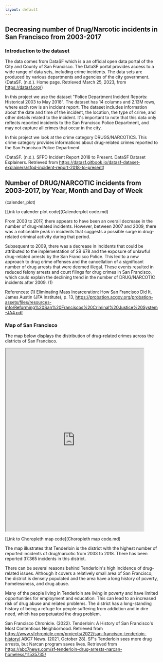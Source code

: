 ```yaml
---
layout: default
---
```


## Decreasing number of Drug/Narcotic incidents in San Francisco from 2003-2017

### Introduction to the dataset 
The data comes from DataSF which is a an official open data portal of the City and County of San Francisco. The DataSF portal provides access to a wide range of data sets, including crime incidents. The data sets are produced by various departments and agencies of the city government. (DataSF. (n.d.). Home page. Retrieved March 25, 2023, from https://datasf.org/)

In this project we use the dataset "Police Department Incident Reports: Historical 2003 to May 2018". The dataset has 14 columns and 2.13M rows, where each row is an incident report. The dataset includes information about the date and time of the incident, the location, the type of crime, and other details related to the incident. It's important to note that this data only reflects reported incidents to the San Francisco Police Department, and may not capture all crimes that occur in the city.

In this project we look at the crime category DRUGS/NARCOTICS. This crime category provides informations about drug-related crimes reported to the San Francisco Police Department 

(DataSF. (n.d.). SFPD Incident Report 2018 to Present. DataSF Dataset Explainers. Retrieved from https://datasf.gitbook.io/datasf-dataset-explainers/sfpd-incident-report-2018-to-present)


## Number of DRUG/NARCOTIC incidents from 2003-2017, by Year, Month and Day of Week

(calender_plot) 

[Link to calender plot code](Calenderplot code.md)

From 2003 to 2017, there appears to have been an overall decrease in the number of drug-related incidents. However, between 2007 and 2009, there was a noticeable peak in incidents that suggests a possible surge in drug-related criminal activity during that period.

Subsequent to 2009, there was a decrease in incidents that could be attributed to the implementation of SB 678 and the exposure of unlawful drug-related arrests by the San Francisco Police. This led to a new approach to drug crime offenses and the cancellation of a significant number of drug arrests that were deemed illegal. These events resulted in reduced felony arrests and court filings for drug crimes in San Francisco, which could explain the declining trend in the number of DRUG/NARCOTIC incidents after 2009. (1)

References:
(1) Eliminating Mass Incarceration: How San Francisco Did It, James Austin (JFA Institute), p. 13, https://probation.acgov.org/probation-assets/files/resources-info/Reforming%20San%20Franciscos%20Criminal%20Justice%20System-JA4.pdf

### Map of San Francisco

The map below displays the distribution of drug-related crimes across the districts of San Francisco.

<iframe src="https://raw.githack.com/Sdataanalyse/Sdataanalyse.github.io/main/Files/choropleth_map.html" width="90%" height="600px"></iframe>

[Link to Choropleth map code](Choropleth map code.md)

The map illustrates that Tenderloin is the district with the highest number of reported incidents of drug/narcotic from 2003 to 2018. There has been reported 37.365 incidents in this district.

There can be several reasons behind Tenderloin's high incidence of drug-related issues. Although it covers a relatively small area of San Francisco, the district is densely populated and the area have a long history of poverty, homelessness, and drug abuse.

Many of the people living in Tenderloin are living in poverty and have limited opportunities for employment and education. This can lead to an increased risk of drug abuse and related problems. The district has a long-standing history of being a refuge for people suffering from addiction and in dire need, which has perpetuated the drug problem. 

San Francisco Chronicle. (2022). Tenderloin: A History of San Francisco's Most Contentious Neighborhood. Retrieved from https://www.sfchronicle.com/projects/2022/san-francisco-tenderloin-history/
ABC7 News. (2021, October 28). SF's Tenderloin sees more drug arrests, but Narcan program saves lives. Retrieved from https://abc7news.com/sf-tenderloin-drug-arrests-narcan-homeless/11535735/

